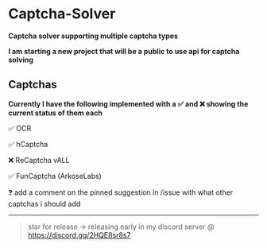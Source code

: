 # Captcha-Solver
**Captcha solver supporting multiple captcha types**

**I am starting a new project that will be a public to use api for captcha solving**



## Captchas

**Currently I have the following implemented with a ✅ and ❌ showing the current status of them each**

✅ OCR

✅ hCaptcha

❌ ReCaptcha vALL

✅ FunCaptcha (ArkoseLabs)

❓ add a comment on the pinned suggestion in /issue with what other captchas i should add

---

> star for release -> releasing early in my discord server @ https://discord.gg/2HQE8sr8s7
